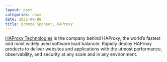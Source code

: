 ```yaml
---
layout: post
categories: news
date: 2022-09-08
title: Bronze Sponsor, HAProxy
---
```


[HAProxy Technologies](https://www.haproxy.com/) is the company behind HAProxy, the world’s fastest and most widely used software load balancer.  Rapidly deploy HAProxy products to deliver websites and applications with the utmost performance, observability, and security at any scale and in any environment.
